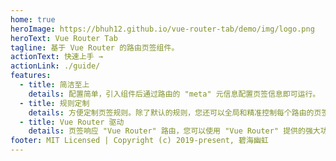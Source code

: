 ```yaml
---
home: true
heroImage: https://bhuh12.github.io/vue-router-tab/demo/img/logo.png
heroText: Vue Router Tab
tagline: 基于 Vue Router 的路由页签组件。
actionText: 快速上手 →
actionLink: ./guide/
features:
  - title: 简洁至上
    details: 配置简单，引入组件后通过路由的 "meta" 元信息配置页签信息即可运行。
  - title: 规则定制
    details: 方便定制页签规则。除了默认的规则，您还可以全局和精准控制每个路由的页签打开方式。
  - title: Vue Router 驱动
    details: 页签响应 "Vue Router" 路由，您可以使用 "Vue Router" 提供的强大功能。
footer: MIT Licensed | Copyright (c) 2019-present, 碧海幽虹
---
```

